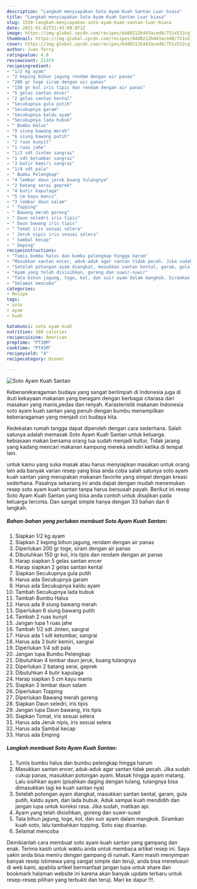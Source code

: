 ```yaml
---
description: "Langkah menyiapakan Soto Ayam Kuah Santan Luar biasa"
title: "Langkah menyiapakan Soto Ayam Kuah Santan Luar biasa"
slug: 1538-langkah-menyiapakan-soto-ayam-kuah-santan-luar-biasa
date: 2021-01-02T21:43:09.071Z
image: https://img-global.cpcdn.com/recipes/6dd0212b443aced0/751x532cq70/soto-ayam-kuah-santan-foto-resep-utama.jpg
thumbnail: https://img-global.cpcdn.com/recipes/6dd0212b443aced0/751x532cq70/soto-ayam-kuah-santan-foto-resep-utama.jpg
cover: https://img-global.cpcdn.com/recipes/6dd0212b443aced0/751x532cq70/soto-ayam-kuah-santan-foto-resep-utama.jpg
author: Juan Terry
ratingvalue: 4.8
reviewcount: 21374
recipeingredient:
- "1/2 kg ayam"
- "2 keping bihun jagung rendam dengan air panas"
- "200 gr toge siram dengan air panas"
- "150 gr kol iris tipis dan rendam dengan air panas"
- "5 gelas santan encer"
- "2 gelas santan kental"
- "Secukupnya gula putih"
- "Secukupnya garam"
- "Secukupnya kaldu ayam"
- "Secukupnya lada bubuk"
- " Bumbu Halus"
- "9 siung bawang merah"
- "6 siung bawang putih"
- "2 ruas kunyit"
- "1 ruas jahe"
- "1/2 sdt Jinten sangrai"
- "1 sdt ketumbar sangrai"
- "3 butir kemiri sangrai"
- "1/4 sdt pala"
- " Bumbu Pelengkap"
- "4 lembar daun jeruk buang tulangnya"
- "2 batang serai geprek"
- "4 butir kapulaga"
- "5 cm kayu manis"
- "3 lembar daun salam"
- " Topping"
- " Bawang merah goreng"
- " Daun seledri iris tipis"
- " Daun bawang iris tipis"
- " Tomat iris sesuai selera"
- " Jeruk nipis iris sesuai selera"
- " Sambal kecap"
- " Emping"
recipeinstructions:
- "Tumis bumbu halus dan bumbu pelengkap hingga harum"
- "Masukkan santan encer, aduk-aduk agar santan tidak pecah. Jika sudah cukup panas, masukkan potongan ayam. Masak hingga ayam matang. Lalu sisihkan ayam (pisahkan daging dengan tulang, tulangnya bisa dimasukkan lagi ke kuah santan nya)"
- "Setelah potongan ayam diangkat, masukkan santan kental, garam, gula putih, kaldu ayam, dan lada bubuk. Aduk sampai kuah mendidih dan jangan lupa untuk koreksi rasa. Jika sudah, matikan api."
- "Ayam yang telah disisihkan, goreng dan suwir-suwir"
- "Tata bihun jagung, toge, kol, dan suir ayam dalam mangkok. Siramkan kuah soto, lalu tambahkan topping. Soto siap disantap."
- "Selamat mencoba"
categories:
- Recipe
tags:
- soto
- ayam
- kuah

katakunci: soto ayam kuah 
nutrition: 168 calories
recipecuisine: American
preptime: "PT30M"
cooktime: "PT45M"
recipeyield: "4"
recipecategory: Dinner

---
```



![Soto Ayam Kuah Santan](https://img-global.cpcdn.com/recipes/6dd0212b443aced0/751x532cq70/soto-ayam-kuah-santan-foto-resep-utama.jpg)

Kebenarekaragaman budaya yang sangat berlimpah di Indonesia juga di ikuti kekayaan makanan yang beragam dengan berbagai citarasa dari masakan yang manis,pedas dan renyah. Karasteristik makanan Indonesia soto ayam kuah santan yang penuh dengan bumbu menampilkan keberaragaman yang menjadi ciri budaya kita.




Kedekatan rumah tangga dapat diperoleh dengan cara sederhana. Salah satunya adalah memasak Soto Ayam Kuah Santan untuk keluarga. kebiasaan makan bersama orang tua sudah menjadi kultur, Tidak jarang yang kadang mencari makanan kampung mereka sendiri ketika di tempat lain.

untuk kamu yang suka masak atau harus menyiapkan masakan untuk orang lain ada banyak varian resep yang bisa anda coba salah satunya soto ayam kuah santan yang merupakan makanan favorite yang simpel dengan kreasi sederhana. Pasalnya sekarang ini anda dapat dengan mudah menemukan resep soto ayam kuah santan tanpa harus bersusah payah.
Berikut ini resep Soto Ayam Kuah Santan yang bisa anda contoh untuk disajikan pada keluarga tercinta. Dan sangat simple hanya dengan 33 bahan dan 6 langkah.


<!--inarticleads1-->

##### Bahan-bahan yang perlukan membuat Soto Ayam Kuah Santan:

1. Siapkan 1/2 kg ayam
1. Siapkan 2 keping bihun jagung, rendam dengan air panas
1. Diperlukan 200 gr toge, siram dengan air panas
1. Dibutuhkan 150 gr kol, iris tipis dan rendam dengan air panas
1. Harap siapkan 5 gelas santan encer
1. Harap siapkan 2 gelas santan kental
1. Siapkan Secukupnya gula putih
1. Harus ada Secukupnya garam
1. Harus ada Secukupnya kaldu ayam
1. Tambah Secukupnya lada bubuk
1. Tambah  Bumbu Halus
1. Harus ada 9 siung bawang merah
1. Diperlukan 6 siung bawang putih
1. Tambah 2 ruas kunyit
1. Jangan lupa 1 ruas jahe
1. Tambah 1/2 sdt Jinten, sangrai
1. Harus ada 1 sdt ketumbar, sangrai
1. Harus ada 3 butir kemiri, sangrai
1. Diperlukan 1/4 sdt pala
1. Jangan lupa  Bumbu Pelengkap
1. Dibutuhkan 4 lembar daun jeruk, buang tulangnya
1. Diperlukan 2 batang serai, geprek
1. Dibutuhkan 4 butir kapulaga
1. Harap siapkan 5 cm kayu manis
1. Siapkan 3 lembar daun salam
1. Diperlukan  Topping
1. Diperlukan  Bawang merah goreng
1. Siapkan  Daun seledri, iris tipis
1. Jangan lupa  Daun bawang, iris tipis
1. Siapkan  Tomat, iris sesuai selera
1. Harus ada  Jeruk nipis, iris sesuai selera
1. Harus ada  Sambal kecap
1. Harus ada  Emping




<!--inarticleads2-->

##### Langkah membuat  Soto Ayam Kuah Santan:

1. Tumis bumbu halus dan bumbu pelengkap hingga harum
1. Masukkan santan encer, aduk-aduk agar santan tidak pecah. Jika sudah cukup panas, masukkan potongan ayam. Masak hingga ayam matang. Lalu sisihkan ayam (pisahkan daging dengan tulang, tulangnya bisa dimasukkan lagi ke kuah santan nya)
1. Setelah potongan ayam diangkat, masukkan santan kental, garam, gula putih, kaldu ayam, dan lada bubuk. Aduk sampai kuah mendidih dan jangan lupa untuk koreksi rasa. Jika sudah, matikan api.
1. Ayam yang telah disisihkan, goreng dan suwir-suwir
1. Tata bihun jagung, toge, kol, dan suir ayam dalam mangkok. Siramkan kuah soto, lalu tambahkan topping. Soto siap disantap.
1. Selamat mencoba




Demikianlah cara membuat soto ayam kuah santan yang gampang dan enak. Terima kasih untuk waktu anda untuk membaca artikel resep ini. Saya yakin anda bisa meniru dengan gampang di rumah. Kami masih menyimpan banyak resep istimewa yang sangat simple dan teruji, anda bisa menelusuri di web kami, apabila artikel bermanfaat jangan lupa untuk share dan bookmark halaman website ini karena akan banyak update terbaru untuk resep-resep pilihan yang terbukti dan teruji. Mari ke dapur !!!. 
